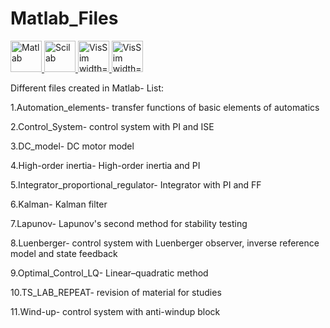 # Matlab_Files
<p align="left"> <a href="https://www.mathworks.com" target="_blank"> <img src="https://upload.wikimedia.org/wikipedia/commons/2/21/Matlab_Logo.png" alt="Matlab" width="50" height="50"/><a href="https://www.scilab.org" target="_blank"> <img src="https://user-images.githubusercontent.com/84814415/148458144-9eb288a5-0928-4b9d-b922-5a840e782202.png" alt="Scilab" width="50" height="50"/><a href="http://www.vissim.com" target="_blank"> <img src="https://user-images.githubusercontent.com/84814415/148458376-6a6e9489-03b7-4cc1-9f51-9b480a90fbd6.png" alt="VisSim width="50" height="50"/> </a> <a href="https://www.gnu.org/software/octave/index" target="_blank"> <img src="![image](https://user-images.githubusercontent.com/84814415/148458621-39aeb4b9-9594-4be2-af07-dfb68c3fce68.png)" alt="VisSim width="50" height="50"/> </a>
  
Different files created in Matlab- List:

1.Automation_elements- transfer functions of basic elements of automatics

2.Control_System- control system with PI and ISE

3.DC_model- DC motor model

4.High-order inertia- High-order inertia and PI

5.Integrator_proportional_regulator- Integrator with PI and FF

6.Kalman- Kalman filter

7.Lapunov- Lapunov's second method for stability testing

8.Luenberger- control system with Luenberger observer, inverse reference model and state feedback 

9.Optimal_Control_LQ- Linear–quadratic method

10.TS_LAB_REPEAT- revision of material for studies 

11.Wind-up- control system with anti-windup block
